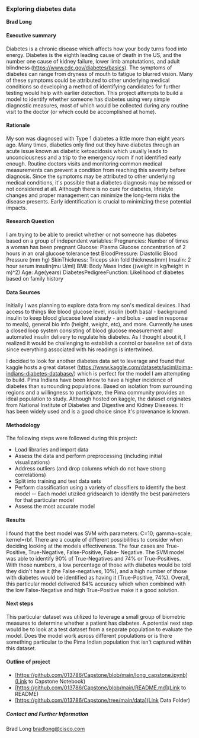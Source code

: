 ### Exploring diabetes data

**Brad Long**

#### Executive summary
Diabetes is a chronic disease which affects how your body turns food into energy.  Diabetes is the eighth leading cause of death in the US, and the number one cause of kidney failure, lower limb amptutations, and adult blindness (https://www.cdc.gov/diabetes/basics).  The symptoms of diabetes can range from dryness of mouth to fatigue to blurred vision.  Many of these symptoms could be attributed to other underlying medical conditions so developing a method of identifying candidates for further testing would help with earlier detection. This project attempts to build a model to identify whether someone has diabetes using very simple diagnostic measures, most of which would be collected during any routine visit to the doctor (or which could be accomplished at home).

#### Rationale
My son was diagnosed with Type 1 diabetes a little more than eight years ago.  Many times, diabetics only find out they have diabetes through an acute issue known as diabetic ketoacidosis which usually leads to unconciousness and a trip to the emergency room if not identified early enough.  Routine doctors visits and monitoring common medical measurements can prevent a condition from reaching this severity before diagnosis.  Since the symptoms may be attributed to other underlying medical conditions, it's possible that a diabetes diagnosis may be missed or not considered at all.  Although there is no cure for diabetes, lifestyle changes and proper management can minimize the long-term risks the disease presents.  Early identification is crucial to minimizing these potential impacts. 

#### Research Question
I am trying to be able to predict whether or not someone has diabetes based on a group of independent variables:
    Pregnancies: Number of times a woman has been pregnant
    Glucose: Plasma Glucose concentration of 2 hours in an oral glucose tolerance test
    BloodPressure: Diastollic Blood Pressure (mm hg)
    SkinThickness: Triceps skin fold thickness(mm)
    Insulin: 2 hour serum insulin(mu U/ml)
    BMI: Body Mass Index ((weight in kg/height in m)^2)
    Age: Age(years)
    DiabetesPedigreeFunction: Likelihood of diabetes based on family history

#### Data Sources
Initially I was planning to explore data from my son's medical devices.  I had access to things like blood glucose level, insulin (both basal - background insulin to keep blood glucaose level steady - and bolus - used in response to meals), general bio info (height, weight, etc), and more.  Currently he uses a closed loop system consisting of blood glucose measurement and automated insulin delivery to regulate his diabetes.  As I thought about it, I realized it would be challenging to establish a control or baseline set of data since everything associated with his readings is intertwined.

I decided to look for another diabetes data set to leverage and found that kaggle hosts a great dataset (https://www.kaggle.com/datasets/uciml/pima-indians-diabetes-database/) which is perfect for the model I am attempting to build.  Pima Indians have been know to have a higher incidence of diabetes than surrounding populations.  Based on isolation from surrounding regions and a willingness to participate, the Pima community provides an ideal population to study.  Although hosted on kaggle, the dataset originates from National Institute of Diabetes and Digestive and Kidney Diseases.  It has been widely used and is a good choice since it's provenance is known.

#### Methodology
The following steps were followed during this project:
  - Load libraries and import data
  - Assess the data and perform preprocessing (including initial visualizations)
  - Address outliers (and drop columns which do not have strong correlations)
  - Split into training and test data sets
  - Perform classification using a variety of classifiers to identify the best model
      -- Each model utiziled gridsearch to identify the best parameters for that particular model
  - Assess the most accurate model

#### Results
I found that the best model was SVM with parameters: C=10; gamma=scale; kernel=rbf.  There are a couple of different possibilities to consider when deciding looking at the models effectiveness.  The four cases are True-Positive, True-Negative, False-Positive, False- Negative.  The SVM model was able to identify 90% of True-Negatives and 74% or True-Positives.  With those numbers, a low percentage of those with diabetes would be told they didn't have it (the False-negatives, 10%), and a high number of those with diabetes would be identified as having it (True-Positive, 74%).  Overall, this particular model delivered 84% accuracy which when combined with the low False-Negative and high True-Positive make it a good solution. 

#### Next steps
This particular dataset was utilized to leverage a small group of biometric measures to determine whether a patient has diabetes.  A potential next step would be to look at a test dataset from a separate population to evaluate the model.  Does the model work across different populations or is there something particular to the Pima Indian population that isn't captured within this dataset. 

#### Outline of project

- [https://github.com/013786/Capstone/blob/main/long_capstone.ipynb](Link to Capstone Notebook)
- [https://github.com/013786/Capstone/blob/main/README.md](Link to README)
- [https://github.com/013786/Capstone/tree/main/data](Link Data Folder)


##### Contact and Further Information
Brad Long
bradlong@cisco.com